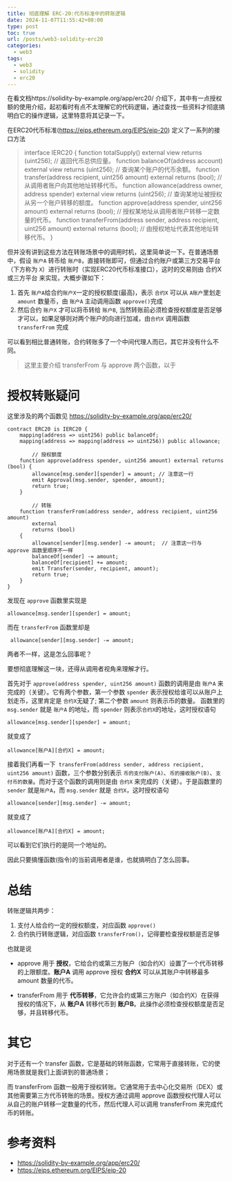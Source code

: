 ```yaml
---
title: 彻底理解 ERC-20:代币标准中的转账逻辑
date: 2024-11-07T11:55:42+08:00
type: post
toc: true
url: /posts/web3-solidity-erc20
categories:
  - web3
tags:
  - web3
  - solidity
  - erc20
---
```




在看文档https://solidity-by-example.org/app/erc20/ 介绍下，其中有一点授权额的使用介绍，起初看时有点不太理解它的代码逻辑，通过查找一些资料才彻底搞明白它的操作逻辑，这里特意将其记录一下。



在ERC20代币标准(https://eips.ethereum.org/EIPS/eip-20) 定义了一系列的接口方法

>interface IERC20 {
>	function totalSupply() external view returns (uint256); // 返回代币总供应量。
>	function balanceOf(address account) external view returns (uint256); // 查询某个账户的代币余额。
>	function transfer(address recipient, uint256 amount) external returns (bool); // 从调用者账户向其他地址转移代币。
>	function allowance(address owner, address spender) external view returns (uint256); // 查询某地址被授权从另一个账户转移的额度。
>	function approve(address spender, uint256 amount) external returns (bool); // 授权某地址从调用者账户转移一定数量的代币。
>	function transferFrom(address sender, address recipient, uint256 amount) external returns (bool); // 由授权地址代表其他地址转移代币。
>}

但并没有讲到这些方法在转账场景中的调用时机，这里简单说一下。在普通场景中，假设 `账户A` 转币给 `账户B`，直接转账即可，但通过合约账户或第三方交易平台（下方称为 `X`）进行转账时（实现ERC20代币标准接口），这时的交易则由 合约X或三方平台 来实现，大概步骤如下：

1. 首先 `账户A`给合约`账户X`一定的授权额度(最高)，表示 `合约X` 可以从 `A账户`里划走 `amount` 数量币，由 `账户A` 主动调用函数 `approve()`完成
2. 然后合约 `账户X` 才可以将币转给 `账户B`, 当然转账前必须检查授权额度是否足够才可以，如果足够则对两个账户的向进行加减，由`合约X` 调用函数 `transferFrom` 完成

可以看到相比普通转账，合约转账多了一个中间代理人而已，其它并没有什么不同。
> 这里主要介绍 transferFrom 与 approve 两个函数，以于

# 授权转账疑问

这里涉及的两个函数见 https://solidity-by-example.org/app/erc20/

```solidity
contract ERC20 is IERC20 {
   	mapping(address => uint256) public balanceOf;
    mapping(address => mapping(address => uint256)) public allowance;

		// 授权额度
    function approve(address spender, uint256 amount) external returns (bool) {
        allowance[msg.sender][spender] = amount; // 注意这一行
        emit Approval(msg.sender, spender, amount);
        return true;
    }

		// 转账
    function transferFrom(address sender, address recipient, uint256 amount)
        external
        returns (bool)
    {
        allowance[sender][msg.sender] -= amount;  // 注意这一行与 approve 函数里顺序不一样
        balanceOf[sender] -= amount;
        balanceOf[recipient] += amount;
        emit Transfer(sender, recipient, amount);
        return true;
    }
}

```

发现在 `approve` 函数里实现是 

```solidity
allowance[msg.sender][spender] = amount;
```

而在 `transferFrom` 函数里却是

```solidity
 allowance[sender][msg.sender] -= amount;
```

两者不一样，这是怎么回事呢？

要想彻底理解这一块，还得从调用者视角来理解才行。

首先对于 `approve(address spender, uint256 amount)` 函数的调用是由 `账户A`  来完成的（关键）。它有两个参数，第一个参数 `spender` 表示授权给谁可以从账户上划走币，这里肯定是 `合约X`无疑了; 第二个参数 `amount` 则表示币的数量。 函数里的 `msg.sender` 就是 `账户A` 的地址，而 `spender` 则表示`合约X`的地址，这时授权语句

```solidity
allowance[msg.sender][spender] = amount;
```

就变成了

```solidity
allowance[账户A][合约X] = amount;
```

接着我们再看一下` transferFrom(address sender, address recipient, uint256 amount)` 函数，三个参数分别表示 `币的支付账户(A)`、`币的接收账户(B)`、`支付币的数量`。而对于这个函数的调用则是由 `合约X` 来完成的（关键）。于是函数里的 `sender` 就是`账户A`，而 `msg.sender` 就是 `合约X`，这时授权语句

```solidity
allowance[sender][msg.sender] -= amount; 
```

就变成了

```solidity
allowance[账户A][合约X] = amount;
```

可以看到它们执行的是同一个地址的。

因此只要搞懂函数(指令)的当前调用者是谁，也就搞明白了怎么回事。



# 总结

转账逻辑共两步：

1. 支付人给合约一定的授权额度，对应函数 `approve()`
2. 合约执行转账逻辑，对应函数 `transferFrom()`，记得要检查授权额是否足够

也就是说	

- approve 用于 **授权**，它给合约或第三方账户（如合约X）设置了一个代币转移的上限额度。**账户A** 调用 approve 授权 **合约X** 可以从其账户中转移最多 amount 数量的代币。

- transferFrom 用于 **代币转移**，它允许合约或第三方账户（如合约X）在获得授权的情况下，从 **账户A** 转移代币到 **账户B**。此操作必须检查授权额度是否足够，并且转移代币。

# 其它

对于还有一个 transfer 函数，它是基础的转账函数，它常用于直接转账，它的使用场景就是我们上面讲到的普通场景；

而 transferFrom 函数一般用于授权转账。它通常用于去中心化交易所（DEX）或其他需要第三方代币转账的场景。授权方通过调用 approve 函数授权代理人可以从自己的账户转移一定数量的代币，然后代理人可以调用 transferFrom 来完成代币的转账。



# 参考资料

- https://solidity-by-example.org/app/erc20/
- https://eips.ethereum.org/EIPS/eip-20